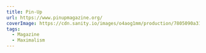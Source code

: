 ```yaml
---
title: Pin-Up
url: https://www.pinupmagazine.org/
coverImage: https://cdn.sanity.io/images/o4aog1mm/production/7805090a31caedc7d3c0b5c3c36b20e1553043f9-5056x3020.jpg?w=1400
tags:
  - Magazine
  - Maximalism
---
```

